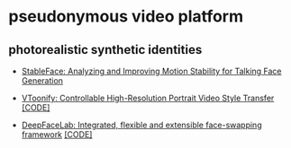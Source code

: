 #  pseudonymous video platform 
## photorealistic synthetic identities

- [StableFace: Analyzing and Improving Motion Stability for Talking Face Generation](https://arxiv.org/pdf/2208.13717v1.pdf)

- [VToonify: Controllable High-Resolution Portrait Video Style Transfer](https://arxiv.org/pdf/2209.11224.pdf) [[CODE]](https://github.com/williamyang1991/VToonify)

- [DeepFaceLab: Integrated, flexible and extensible face-swapping framework](https://arxiv.org/pdf/2005.05535.pdf) [[CODE]](https://github.com/iperov/DeepFaceLab)

